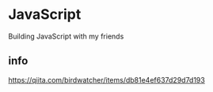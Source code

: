 # JavaScript
Building JavaScript with my friends

## info
https://qiita.com/birdwatcher/items/db81e4ef637d29d7d193<br>

